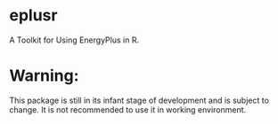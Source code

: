 # eplusr
A Toolkit for Using EnergyPlus in R.

# Warning:
This package is still in its infant stage of development and is subject to change. It is not recommended to use it in working environment.
